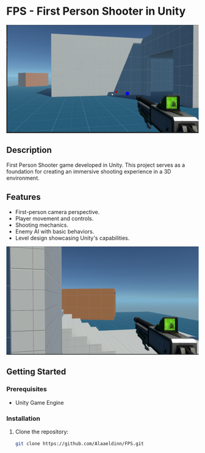 # FPS - First Person Shooter in Unity

![Game Screenshot](1.png)

## Description

First Person Shooter game developed in Unity. This project serves as a foundation for creating an immersive shooting experience in a 3D environment.

## Features

- First-person camera perspective.
- Player movement and controls.
- Shooting mechanics.
- Enemy AI with basic behaviors.
- Level design showcasing Unity's capabilities.

![Game Screenshot](2.png)

## Getting Started

### Prerequisites

- Unity Game Engine 

### Installation

1. Clone the repository:

   ```bash
   git clone https://github.com/Alaaeldinn/FPS.git
